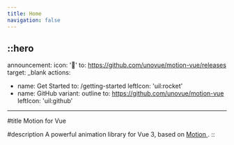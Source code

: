 ```yaml
---
title: Home
navigation: false
---
```


::hero
---
announcement:
  icon: '🎉'
  to: https://github.com/unovue/motion-vue/releases
  target: _blank
actions:
  - name: Get Started
    to: /getting-started
    leftIcon: 'uil:rocket'
  - name: GitHub
    variant: outline
    to: https://github.com/unovue/motion-vue
    leftIcon: 'uil:github'
---

#title
Motion for Vue

#description
A powerful animation library for Vue 3, based on <a
          href="https://motion.dev/docs/animate"
          target="_blank"
          class="text-primary font-bold"
        >
          Motion
        </a>.
::
